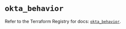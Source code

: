 # `okta_behavior`

Refer to the Terraform Registry for docs: [`okta_behavior`](https://registry.terraform.io/providers/okta/okta/4.14.1/docs/resources/behavior).
